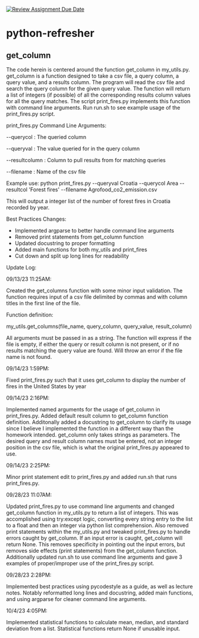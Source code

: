 [![Review Assignment Due Date](https://classroom.github.com/assets/deadline-readme-button-24ddc0f5d75046c5622901739e7c5dd533143b0c8e959d652212380cedb1ea36.svg)](https://classroom.github.com/a/oQi7O4AA)
# python-refresher

## get_column

The code herein is centered around the function get_column in my_utils.py.  get_column is a function designed to take a csv file, a query column, a query value, and a results column. The program will read the csv file and search the query column for the given query value. The function will return a list of integers (if possible) of all the corresponding results column values for all the query matches. The script print_fires.py implements this function with command line arguments. Run run.sh to see example usage of the print_fires.py script.  

print_fires.py Command Line Arguments:

--querycol : The queried column

--queryval : The value queried for in the query column

--resultcolumn : Column to pull results from for matching queries

--filename : Name of the csv file

Example use: python print_fires.py --queryval Croatia --querycol Area --resultcol 'Forest fires' --filename Agrofood_co2_emission.csv

This will output a integer list of the number of forest fires in Croatia recorded by year.

Best Practices Changes:
- Implemented argparse to better handle command line arguments
- Removed print statements from get_column function
- Updated docustring to proper formatting
- Added main functions for both my_utils and print_fires
- Cut down and split up long lines for readability



Update Log:

09/13/23 11:25AM:

Created the get_columns function with some minor input validation. The function requires input of a csv file delimited by commas and with column titles in the first line of the file.

Function definition:

my_utils.get_columns(file_name, query_column, query_value, result_column)

All arguments must be passed in as a string. The function will express if the file is empty, if either the query or result column is not present, or if no results matching the query value are found. Will throw an error if the file name is not found.


09/14/23 1:59PM:

Fixed print_fires.py such that it uses get_column to display the number of fires in the United States by year 


09/14/23 2:16PM:

Implemented named arguments for the usage of get_column in print_fires.py. Added default result column to get_column function definition. 
Additonally added a docustring to get_column to clarify its usage since I believe I implemented the function in a different way than the homework intended. 
get_column only takes strings as parameters.  The desired query and result column names must be entered, not an integer position in the csv file, which is what the original print_fires.py appeared to use.


09/14/23 2:25PM:

Minor print statement edit to print_fires.py and added run.sh that runs print_fires.py.


09/28/23 11:07AM:

Updated print_fires.py to use command line arguments and changed get_column function in my_utils.py to return a list of integers. This was accomplished using try:except logic, converting every string entry to the list to a float and then an integer via python list comprehension. 
Also removed print statements within the my_utils.py and tweaked print_fires.py to handle errors caught by get_column. If an input error is caught, get_column will return None. This removes specificity in pointing out the input errors, but removes side effects (print statements) from the get_column function.
Additionally updated run.sh to use command line arguments and gave 3 examples of proper/improper use of the print_fires.py script.


09/28/23 2:28PM:

Implemented best practices using pycodestyle as a guide, as well as lecture notes. Notably reformatted long lines and docustring, added main functions, and using argparse for cleaner command line arguments.


10/4/23  4:05PM:

Implemented statistical functions to calculate mean, median, and standard deviation from a list.  Statistical functions return None if unusable input.